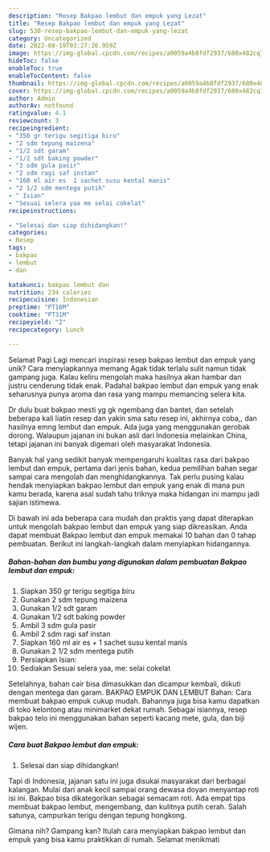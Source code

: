 ```yaml
---
description: "Resep Bakpao lembut dan empuk yang Lezat"
title: "Resep Bakpao lembut dan empuk yang Lezat"
slug: 530-resep-bakpao-lembut-dan-empuk-yang-lezat
category: Uncategorized
date: 2022-08-19T03:27:26.959Z
image: https://img-global.cpcdn.com/recipes/a0059a4b8fdf2937/680x482cq70/bakpao-lembut-dan-empuk-foto-resep-utama.jpg
hideToc: false
enableToc: true
enableTocContent: false
thumbnail: https://img-global.cpcdn.com/recipes/a0059a4b8fdf2937/680x482cq70/bakpao-lembut-dan-empuk-foto-resep-utama.jpg
cover: https://img-global.cpcdn.com/recipes/a0059a4b8fdf2937/680x482cq70/bakpao-lembut-dan-empuk-foto-resep-utama.jpg
author: Admin
authorAv: notfound
ratingvalue: 4.1
reviewcount: 3
recipeingredient:
- "350 gr terigu segitiga biru"
- "2 sdm tepung maizena"
- "1/2 sdt garam"
- "1/2 sdt baking powder"
- "3 sdm gula pasir"
- "2 sdm ragi saf instan"
- "160 ml air es  1 sachet susu kental manis"
- "2 1/2 sdm mentega putih"
- " Isian"
- "Sesuai selera yaa me selai cokelat"
recipeinstructions:

- "Selesai dan siap dihidangkan!"
categories:
- Resep
tags:
- bakpao
- lembut
- dan

katakunci: bakpao lembut dan 
nutrition: 234 calories
recipecuisine: Indonesian
preptime: "PT16M"
cooktime: "PT31M"
recipeyield: "2"
recipecategory: Lunch

---
```



Selamat Pagi Lagi mencari inspirasi resep bakpao lembut dan empuk yang unik? Cara menyiapkannya memang Agak tidak terlalu sulit namun tidak gampang juga. Kalau keliru mengolah maka hasilnya akan hambar dan justru cenderung tidak enak. Padahal bakpao lembut dan empuk yang enak seharusnya punya aroma dan rasa yang mampu memancing selera kita.


Dr dulu buat bakpao mesti yg gk ngembang dan bantet, dan setelah beberapa kali liatin resep dan yakin sma satu resep ini, akhirnya coba,, dan hasilnya emng lembut dan empuk. Ada juga yang menggunakan gerobak dorong. Walaupun jajanan ini bukan asli dari Indonesia melainkan China, tetapi jajanan ini banyak digemari oleh masyarakat Indonesia.

Banyak hal yang sedikit banyak mempengaruhi kualitas rasa dari bakpao lembut dan empuk, pertama dari jenis bahan, kedua pemilihan bahan segar sampai cara mengolah dan menghidangkannya. Tak perlu pusing kalau hendak menyiapkan bakpao lembut dan empuk yang enak di mana pun kamu berada, karena asal sudah tahu triknya maka hidangan ini mampu jadi sajian istimewa.


Di bawah ini ada beberapa cara mudah dan praktis yang dapat diterapkan untuk mengolah bakpao lembut dan empuk yang siap dikreasikan. Anda dapat membuat Bakpao lembut dan empuk memakai 10 bahan dan 0 tahap pembuatan. Berikut ini langkah-langkah dalam menyiapkan hidangannya.

<!--inarticleads1-->

##### Bahan-bahan dan bumbu yang digunakan dalam pembuatan Bakpao lembut dan empuk:

1. Siapkan 350 gr terigu segitiga biru
1. Gunakan 2 sdm tepung maizena
1. Gunakan 1/2 sdt garam
1. Gunakan 1/2 sdt baking powder
1. Ambil 3 sdm gula pasir
1. Ambil 2 sdm ragi saf instan
1. Siapkan 160 ml air es + 1 sachet susu kental manis
1. Gunakan 2 1/2 sdm mentega putih
1. Persiapkan  Isian:
1. Sediakan Sesuai selera yaa, me: selai cokelat


Setelahnya, bahan cair bisa dimasukkan dan dicampur kembali, diikuti dengan mentega dan garam. BAKPAO EMPUK DAN LEMBUT Bahan: Cara membuat bakpao empuk cukup mudah. Bahannya juga bisa kamu dapatkan di toko kelontong atau minimarket dekat rumah. Sebagai isiannya, resep bakpao telo ini menggunakan bahan seperti kacang mete, gula, dan biji wijen. 

<!--inarticleads2-->

##### Cara buat Bakpao lembut dan empuk:


1. Selesai dan siap dihidangkan!

Tapi di Indonesia, jajanan satu ini juga disukai masyarakat dari berbagai kalangan. Mulai dari anak kecil sampai orang dewasa doyan menyantap roti isi ini. Bakpao bisa dikategorikan sebagai semacam roti. Ada empat tips membuat bakpao lembut, mengembang, dan kulitnya putih cerah. Salah satunya, campurkan terigu dengan tepung hongkong. 

Gimana nih? Gampang kan? Itulah cara menyiapkan bakpao lembut dan empuk yang bisa kamu praktikkan di rumah. Selamat menikmati
